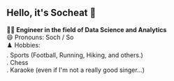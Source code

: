 <!--Level 1: Simple Bio-->

## Hello, it's Socheat 👋

:technologist: **Engineer in the field of Data Science and Analytics**</br>
😄 Pronouns: Soch / So</br>
:chess_pawn: Hobbies:</br>
. Sports (Football, Running, Hiking, and others.)</br>
. Chess</br>
. Karaoke (even if I'm not a really good singer...)


<!--
**SocheatN/SocheatN** is a ✨ _special_ ✨ repository because its `README.md` (this file) appears on your GitHub profile.

Here are some ideas to get you started:

- 🔭 I’m currently working on ...
- 🌱 I’m currently learning ...
- 👯 I’m looking to collaborate on ...
- 🤔 I’m looking for help with ...
- 💬 Ask me about ...
- 📫 How to reach me: ...
- 😄 Pronouns: ...
- ⚡ Fun fact: ...
-->
